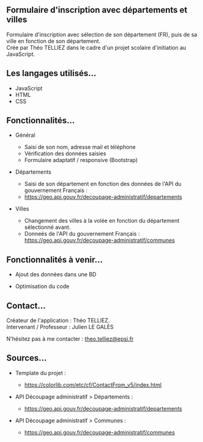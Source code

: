 ## Formulaire d'inscription avec départements et villes
Formulaire d'inscription avec sélection de son département (FR), puis de sa ville en fonction de son département.   
Crée par Théo TELLIEZ dans le cadre d'un projet scolaire d'initiation au JavaScript.


## Les langages utilisés...
* JavaScript
* HTML
* CSS


## Fonctionnalités...
- Général
	* Saisi de son nom, adresse mail et téléphone
	* Vérification des données saisies
	* Formulaire adaptatif / responsive (Bootstrap)


- Départements
	* Saisi de son département en fonction des données de l'API du gouvernement Français : 
	* https://geo.api.gouv.fr/decoupage-administratif/departements


- Villes 
	* Changement des villes à la volée en fonction du département sélectionné avant. 
	* Donneés de l'API du gouvernement Français : https://geo.api.gouv.fr/decoupage-administratif/communes



## Fonctionnalités à venir...
- Ajout des données dans une BD

- Optimisation du code


## Contact...
Créateur de l'application : Théo TELLIEZ.  
Intervenant / Professeur : Julien LE GALÈS

N'hésitez pas à me contacter : theo.telliez@epsi.fr

## Sources...
- Template du projet :
	+ https://colorlib.com/etc/cf/ContactFrom_v5/index.html
	
- API Découpage administratif > Départements :
	+ https://geo.api.gouv.fr/decoupage-administratif/departements
	
- API Découpage administratif > Communes :
	+ https://geo.api.gouv.fr/decoupage-administratif/communes






